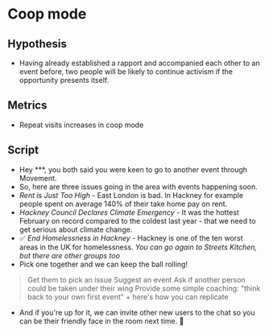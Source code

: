 # Coop mode

## Hypothesis

- Having already established a rapport and accompanied each other to an event before, two people will be likely to continue activism if the opportunity presents itself.

## Metrics

- Repeat visits increases in coop mode

## Script

- Hey ***, you both said you were keen to go to another event through Movement.
- So, here are three issues going in the area with events happening soon.
- _Rent is Just Too High_ - East London is bad. In Hackney for example people spent on average 140% of their take home pay on rent.
- _Hackney Council Declares Climate Emergency_ - It was the hottest February on record compared to the coldest last year - that we need to get serious about climate change.
- ✅ _End Homelessness in Hackney_ - Hackney is one of the ten worst areas in the UK for homelessness. _You can go again to Streets Kitchen, but there are other groups too_
- Pick one together and we can keep the ball rolling!

> Get them to pick an issue
> Suggest an event
> Ask if another person could be taken under their wing
> Provide some simple coaching: "think back to your own first event" + here's how you can replicate

- And if you're up for it, we can invite other new users to the chat so you can be their friendly face in the room next time. 👋